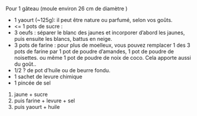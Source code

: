 Pour 1 gâteau (moule environ 26 cm de diamètre )

- 1 yaourt (~125g): il peut être nature ou parfumé, selon vos goûts. 
- <= 1 pots de sucre : 
- 3 oeufs : séparer le blanc des jaunes et incorporer d’abord les jaunes, puis ensuite les blancs, battus en neige.
- 3 pots de farine : pour plus de moelleux, vous pouvez remplacer 1 des 3 pots de farine par 1 pot de poudre d’amandes, 1 pot de poudre de noisettes. ou même 1 pot de poudre de noix de coco.  Cela apporte aussi du goût..
- 1/2 ? de pot d’huile ou de beurre fondu.
- 1 sachet de levure chimique
- 1 pincée de sel

1. jaune + sucre
2. puis farine + levure + sel
3. puis yaourt + huile
